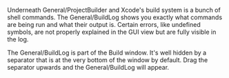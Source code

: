 Underneath General/ProjectBuilder and Xcode's build system is a bunch of shell commands. The General/BuildLog shows you exactly what commands are being run and what their output is. Certain errors, like undefined symbols, are not properly explained in the GUI view but are fully visible in the log.

The General/BuildLog is part of the Build window. It's well hidden by a separator that is at the very bottom of the window by default. Drag the separator upwards and the General/BuildLog will appear.